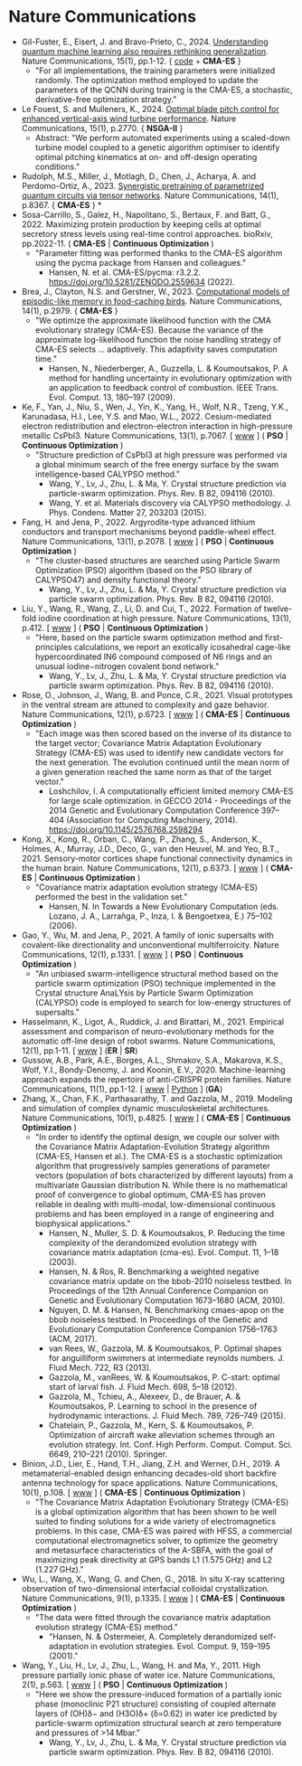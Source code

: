 # Nature Communications

* Gil-Fuster, E., Eisert, J. and Bravo-Prieto, C., 2024. [Understanding quantum machine learning also requires rethinking generalization](https://www.nature.com/articles/s41467-024-45882-z). Nature Communications, 15(1), pp.1-12. { [code](https://github.com/bpcarlos/understanding_QML_rethinking_gen) + **CMA-ES** }
  * "For all implementations, the training parameters were initialized randomly. The optimization method employed to update the parameters of the QCNN during training is the CMA-ES, a stochastic, derivative-free optimization strategy."
* Le Fouest, S. and Mulleners, K., 2024. [Optimal blade pitch control for enhanced vertical-axis wind turbine performance](https://www.nature.com/articles/s41467-024-46988-0). Nature Communications, 15(1), p.2770. { **NSGA-II** }
  * Abstract: "We perform automated experiments using a scaled-down turbine model coupled to a genetic algorithm optimiser to identify optimal pitching kinematics at on- and off-design operating conditions."
* Rudolph, M.S., Miller, J., Motlagh, D., Chen, J., Acharya, A. and Perdomo-Ortiz, A., 2023. [Synergistic pretraining of parametrized quantum circuits via tensor networks](https://www.nature.com/articles/s41467-023-43908-6). Nature Communications, 14(1), p.8367. { **CMA-ES** }
  * 
* Sosa-Carrillo, S., Galez, H., Napolitano, S., Bertaux, F. and Batt, G., 2022. Maximizing protein production by keeping cells at optimal secretory stress levels using real-time control approaches. bioRxiv, pp.2022-11. ( **CMA-ES** | **Continuous Optimization** )
  * "Parameter fitting was performed thanks to the CMA-ES algorithm using the pycma package from Hansen and colleagues."
    * Hansen, N. et al. CMA-ES/pycma: r3.2.2. https://doi.org/10.5281/ZENODO.2559634 (2022).
* Brea, J., Clayton, N.S. and Gerstner, W., 2023. [Computational models of episodic-like memory in food-caching birds](https://www.nature.com/articles/s41467-023-38570-x). Nature Communications, 14(1), p.2979. { **CMA-ES** }
  * "We optimize the approximate likelihood function with the CMA evolutionary strategy (CMA-ES). Because the variance of the approximate log-likelihood function the noise handling strategy of CMA-ES selects ... adaptively. This adaptivity saves computation time."
    * Hansen, N., Niederberger, A., Guzzella, L. & Koumoutsakos, P. A method for handling uncertainty in evolutionary optimization with an application to feedback control of combustion. IEEE Trans. Evol. Comput. 13, 180–197 (2009).
* Ke, F., Yan, J., Niu, S., Wen, J., Yin, K., Yang, H., Wolf, N.R., Tzeng, Y.K., Karunadasa, H.I., Lee, Y.S. and Mao, W.L., 2022. Cesium-mediated electron redistribution and electron-electron interaction in high-pressure metallic CsPbI3. Nature Communications, 13(1), p.7067. [ [www](https://www.nature.com/articles/s41467-022-34786-5) ] ( **PSO** | **Continuous Optimization** )
  * "Structure prediction of CsPbI3 at high pressure was performed via a global minimum search of the free energy surface by the swam intelligence-based CALYPSO method."
    * Wang, Y., Lv, J., Zhu, L. & Ma, Y. Crystal structure prediction via particle-swarm optimization. Phys. Rev. B 82, 094116 (2010).
    * Wang, Y. et al. Materials discovery via CALYPSO methodology. J. Phys. Condens. Matter 27, 203203 (2015).
* Fang, H. and Jena, P., 2022. Argyrodite-type advanced lithium conductors and transport mechanisms beyond paddle-wheel effect. Nature Communications, 13(1), p.2078. [ [www](https://www.nature.com/articles/s41467-022-29769-5) ] ( **PSO** | **Continuous Optimization** )
  * "The cluster-based structures are searched using Particle Swarm Optimization (PSO) algorithm (based on the PSO library of CALYPSO47) and density functional theory."
    * Wang, Y., Lv, J., Zhu, L. & Ma, Y. Crystal structure prediction via particle swarm optimization. Phys. Rev. B 82, 094116 (2010).
* Liu, Y., Wang, R., Wang, Z., Li, D. and Cui, T., 2022. Formation of twelve-fold iodine coordination at high pressure. Nature Communications, 13(1), p.412. [ [www](https://www.nature.com/articles/s41467-022-28083-4) ] ( **PSO** | **Continuous Optimization** )
  * "Here, based on the particle swarm optimization method and first-principles calculations, we report an exotically icosahedral cage-like hypercoordinated IN6 compound composed of N6 rings and an unusual iodine−nitrogen covalent bond network."
    * Wang, Y., Lv, J., Zhu, L. & Ma, Y. Crystal structure prediction via particle swarm optimization. Phys. Rev. B 82, 094116 (2010).
* Rose, O., Johnson, J., Wang, B. and Ponce, C.R., 2021. Visual prototypes in the ventral stream are attuned to complexity and gaze behavior. Nature Communications, 12(1), p.6723. [ [www](https://www.nature.com/articles/s41467-021-27027-8) ] ( **CMA-ES** | **Continuous Optimization** )
  * "Each image was then scored based on the inverse of its distance to the target vector; Covariance Matrix Adaptation Evolutionary Strategy (CMA-ES) was used to identify new candidate vectors for the next generation. The evolution continued until the mean norm of a given generation reached the same norm as that of the target vector."
    * Loshchilov, I. A computationally efficient limited memory CMA-ES for large scale optimization. in GECCO 2014 - Proceedings of the 2014 Genetic and
Evolutionary Computation Conference 397–404 (Association for Computing Machinery, 2014). https://doi.org/10.1145/2576768.2598294
* Kong, X., Kong, R., Orban, C., Wang, P., Zhang, S., Anderson, K., Holmes, A., Murray, J.D., Deco, G., van den Heuvel, M. and Yeo, B.T., 2021. Sensory-motor cortices shape functional connectivity dynamics in the human brain. Nature Communications, 12(1), p.6373. [ [www](https://www.nature.com/articles/s41467-021-26704-y) ] ( **CMA-ES** | **Continuous Optimization** )
  * "Covariance matrix adaptation evolution strategy (CMA-ES) performed the best in the validation set."
    * Hansen, N. In Towards a New Evolutionary Computation (eds. Lozano, J. A., Larrañga, P., Inza, I. & Bengoetxea, E.) 75–102 (2006).
* Gao, Y., Wu, M. and Jena, P., 2021. A family of ionic supersalts with covalent-like directionality and unconventional multiferroicity. Nature Communications, 12(1), p.1331. [ [www](https://www.nature.com/articles/s41467-021-21597-3) ] ( **PSO** | **Continuous Optimization** )
  * "An unbiased swarm-intelligence structural method based on the particle swarm optimization (PSO) technique implemented in the Crystal structure AnaLYsis by Particle Swarm Optimization (CALYPSO) code is employed to search for low-energy structures of supersalts."
* Hasselmann, K., Ligot, A., Ruddick, J. and Birattari, M., 2021. Empirical assessment and comparison of neuro-evolutionary methods for the automatic off-line design of robot swarms. Nature Communications, 12(1), pp.1-11. [ [www](https://www.nature.com/articles/s41467-021-24642-3) ] (**ER** | **SR**)
* Gussow, A.B., Park, A.E., Borges, A.L., Shmakov, S.A., Makarova, K.S., Wolf, Y.I., Bondy-Denomy, J. and Koonin, E.V., 2020. Machine-learning approach expands the repertoire of anti-CRISPR protein families. Nature Communications, 11(1), pp.1-12. [ [www](https://www.nature.com/articles/s41467-020-17652-0) | [Python](https://github.com/gussow/acr) ] (**GA**)
* Zhang, X., Chan, F.K., Parthasarathy, T. and Gazzola, M., 2019. Modeling and simulation of complex dynamic musculoskeletal architectures. Nature Communications, 10(1), p.4825. [ [www](https://www.nature.com/articles/s41467-019-12759-5) ] ( **CMA-ES** | **Continuous Optimization** )
  * "In order to identify the optimal design, we couple our solver with the Covariance Matrix Adaptation-Evolution Strategy algorithm (CMA-ES, Hansen et al.). The CMA-ES is a stochastic optimization algorithm that progressively samples generations of parameter vectors (population of bots characterized by different layouts) from a multivariate Gaussian distribution N. While there is no mathematical proof of convergence to global optimum, CMA-ES has proven reliable in dealing with multi-modal, low-dimensional continuous problems and has been employed in a range of engineering and biophysical applications."
    * Hansen, N., Muller, S. D. & Koumoutsakos, P. Reducing the time complexity of the derandomized evolution strategy with covariance matrix adaptation (cma-es). Evol. Comput. 11, 1–18 (2003).
    * Hansen, N. & Ros, R. Benchmarking a weighted negative covariance matrix update on the bbob-2010 noiseless testbed. In Proceedings of the 12th Annual Conference Companion on Genetic and Evolutionary Computation 1673–1680 (ACM, 2010).
    * Nguyen, D. M. & Hansen, N. Benchmarking cmaes-apop on the bbob noiseless testbed. In Proceedings of the Genetic and Evolutionary Computation Conference Companion 1756–1763 (ACM, 2017).
    * van Rees, W., Gazzola, M. & Koumoutsakos, P. Optimal shapes for anguilliform swimmers at intermediate reynolds numbers. J. Fluid Mech. 722, R3 (2013).
    * Gazzola, M., vanRees, W. & Koumoutsakos, P. C-start: optimal start of larval fish. J. Fluid Mech. 698, 5–18 (2012).
    * Gazzola, M., Tchieu, A., Alexeev, D., de Brauer, A. & Koumoutsakos, P. Learning to school in the presence of hydrodynamic interactions. J. Fluid Mech. 789, 726–749 (2015).
    * Chatelain, P., Gazzola, M., Kern, S. & Koumoutsakos, P. Optimization of aircraft wake alleviation schemes through an evolution strategy. Int. Conf. High Perform. Comput. Comput. Sci. 6649, 210–221 (2010). Springer.
* Binion, J.D., Lier, E., Hand, T.H., Jiang, Z.H. and Werner, D.H., 2019. A metamaterial-enabled design enhancing decades-old short backfire antenna technology for space applications. Nature Communications, 10(1), p.108. [ [www](https://www.nature.com/articles/s41467-018-08032-w) ] ( **CMA-ES** | **Continuous Optimization** )
  * "The Covariance Matrix Adaptation Evolutionary Strategy (CMA-ES) is a global optimization algorithm that has been shown to be well suited to finding solutions for a wide variety of electromagnetics problems. In this case, CMA-ES was paired with HFSS, a commercial computational electromagnetics solver, to optimize the geometry and metasurface characteristics of the A-SBFA, with the goal of maximizing peak directivity at GPS bands L1 (1.575 GHz) and L2 (1.227 GHz)."
* Wu, L., Wang, X., Wang, G. and Chen, G., 2018. In situ X-ray scattering observation of two-dimensional interfacial colloidal crystallization. Nature Communications, 9(1), p.1335. [ [www](https://www.nature.com/articles/s41467-018-03767-y) ] ( **CMA-ES** | **Continuous Optimization** )
  * "The data were fitted through the covariance matrix adaptation evolution strategy (CMA-ES) method."
    * "Hansen, N. & Ostermeier, A. Completely derandomized self-adaptation in evolution strategies. Evol. Comput. 9, 159–195 (2001)."
* Wang, Y., Liu, H., Lv, J., Zhu, L., Wang, H. and Ma, Y., 2011. High pressure partially ionic phase of water ice. Nature Communications, 2(1), p.563. [ [www](https://www.nature.com/articles/ncomms1566) ] ( **PSO** | **Continuous Optimization** )
  * "Here we show the pressure-induced formation of a partially ionic phase (monoclinic P21 structure) consisting of coupled alternate layers of (OH)δ− and (H3O)δ+ (δ=0.62) in water ice predicted by particle-swarm optimization structural search at zero temperature and pressures of >14 Mbar."
    * Wang, Y., Lv, J., Zhu, L. & Ma, Y. Crystal structure prediction via particle swarm optimization. Phys. Rev. B 82, 094116 (2010).
